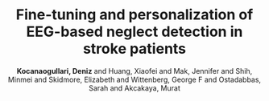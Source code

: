 ---
title: "Fine-tuning and personalization of EEG-based neglect detection in stroke patients"
author: "<strong>Kocanaogullari, Deniz</strong> and Huang, Xiaofei and Mak, Jennifer and Shih, Minmei and Skidmore, Elizabeth and Wittenberg, George F and Ostadabbas, Sarah and Akcakaya, Murat"
collection: publications
year: 2021
volume: 
pages: 1096--1099
publisher: IEEE
type: 'Publication'
subject: 'neglect'
venue: '2021 43rd Annual International Conference of the IEEE Engineering in Medicine & Biology Society (EMBC)'
paper-link: "https://ieeexplore.ieee.org/document/8230515"
code-link: 
comments:
---